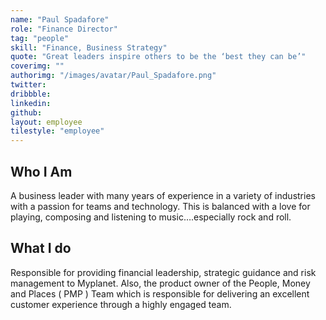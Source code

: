 ```yaml
---
name: "Paul Spadafore"
role: "Finance Director"
tag: "people"
skill: "Finance, Business Strategy"
quote: "Great leaders inspire others to be the ‘best they can be’"
coverimg: ""
authorimg: "/images/avatar/Paul_Spadafore.png"
twitter: 
dribbble:
linkedin:
github:
layout: employee
tilestyle: "employee"
---
```


## Who I Am

A business leader with many years of experience in a variety of industries with a passion for teams and technology. This is balanced with a love for playing, composing and listening to music….especially rock and roll.

## What I do

Responsible for providing financial leadership, strategic guidance and risk management to Myplanet. Also, the product owner of the People, Money and Places ( PMP ) Team which is responsible for delivering an excellent customer experience through a highly engaged team.
